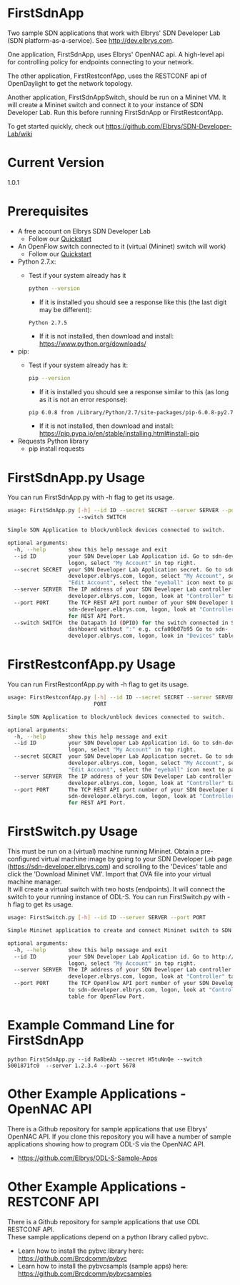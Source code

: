 # FirstSdnApp

Two sample SDN applications that work with Elbrys' SDN Developer Lab (SDN platform-as-a-service).  See http://dev.elbrys.com.

One application, FirstSdnApp, uses Elbrys' OpenNAC api. A high-level api for controlling policy for endpoints connecting to your network.

The other application, FirstRestconfApp, uses the RESTCONF api of OpenDaylight to get the network topology.

Another application, FirstSdnAppSwitch, should be run on a Mininet VM.  It will create a Mininet switch and connect it to your instance of SDN Developer Lab.  Run this before running FirstSdnApp or FirstRestconfApp.

To get started quickly, check out https://github.com/Elbrys/SDN-Developer-Lab/wiki


# Current Version
1.0.1

# Prerequisites
   - A free account on Elbrys SDN Developer Lab 
       - Follow our [Quickstart](https://github.com/Elbrys/SDN-Developer-Lab/wiki)
   - An OpenFlow switch connected to it (virtual (Mininet) switch will work)
       - Follow our [Quickstart](https://github.com/Elbrys/SDN-Developer-Lab/wiki)
   - Python 2.7.x: 
       - Test if your system already has it

         ```bash
         python --version
         ```
          - If it is installed you should see a response like this (the last digit may be different):

          ```
          Python 2.7.5
          ```
          - If it is not installed, then download and install: https://www.python.org/downloads/
   - pip:  
       - Test if your system already has it:

         ```bash
         pip --version
         ```
         - If it is installed you should see a response similar to this (as long as it is not an error response):

         ```bash
         pip 6.0.8 from /Library/Python/2.7/site-packages/pip-6.0.8-py2.7.egg (python 2.7)
         ```
         - If it is not installed, then download and install:  https://pip.pypa.io/en/stable/installing.html#install-pip
   - Requests Python library
      - pip install requests

# FirstSdnApp.py Usage

You can run FirstSdnApp.py with -h flag to get its usage.

```bash
usage: FirstSdnApp.py [-h] --id ID --secret SECRET --server SERVER --port PORT
                      --switch SWITCH

Simple SDN Application to block/unblock devices connected to switch.

optional arguments:
  -h, --help       show this help message and exit
  --id ID          your SDN Developer Lab Application id. Go to sdn-developer. elbrys.com,
                   logon, select "My Account" in top right.
  --secret SECRET  your SDN Developer Lab Application secret. Go to sdn-
                   developer.elbrys.com, logon, select "My Account", select
                   "Edit Account", select the "eyeball" icon next to password.
  --server SERVER  The IP address of your SDN Developer Lab controller. Go to sdn-
                   developer.elbrys.com, logon, look at "Controller" table.
  --port PORT      The TCP REST API port number of your SDN Developer Lab controller. Go to
                   sdn-developer.elbrys.com, logon, look at "Controller" table
                   for REST API Port.
  --switch SWITCH  the Datapath Id (DPID) for the switch connected in SDN Developer Lab 
                   dashboard without ":" e.g. ccfa00b07b95 Go to sdn-
                   developer.elbrys.com, logon, look in "Devices" table
```

# FirstRestconfApp.py Usage

You can run FirstRestconfApp.py with -h flag to get its usage.

```bash
usage: FirstRestconfApp.py [-h] --id ID --secret SECRET --server SERVER --port
                           PORT

Simple SDN Application to block/unblock devices connected to switch.

optional arguments:
  -h, --help       show this help message and exit
  --id ID          your SDN Developer Lab Application id. Go to sdn-developer. elbrys.com,
                   logon, select "My Account" in top right.
  --secret SECRET  your SDN Developer Lab Application secret. Go to sdn-
                   developer.elbrys.com, logon, select "My Account", select
                   "Edit Account", select the "eyeball" icon next to password.
  --server SERVER  The IP address of your SDN Developer Lab controller. Go to sdn-
                   developer.elbrys.com, logon, look at "Controller" table.
  --port PORT      The TCP REST API port number of your SDN Developer Lab controller. Go to
                   sdn-developer.elbrys.com, logon, look at "Controller" table
                   for REST API Port.
```

# FirstSwitch.py Usage

This must be run on a (virtual) machine running Mininet.  Obtain a pre-configured virtual machine image by going to your SDN Developer Lab page (https://sdn-developer.elbrys.com) and scrolling to the 'Devices' table and click the 'Download Mininet VM'.  Import that OVA file into your virtual machine manager.  
It will create a virtual switch with two hosts (endpoints).  It will connect the switch to your running instance of ODL-S.
You can run FirstSwitch.py with -h flag to get its usage.

```bash
usage: FirstSwitch.py [-h] --id ID --server SERVER --port PORT

Simple Mininet application to create and connect Mininet switch to SDN Developer Lab.

optional arguments:
  -h, --help       show this help message and exit
  --id ID          your SDN Developer Lab Application id. Go to http://sdn-developer.elbrys.com,
                   logon, select "My Account" in top right.
  --server SERVER  The IP address of your SDN Developer Lab controller. Go to sdn-
                   developer.elbrys.com, logon, look at "Controller" table.
  --port PORT      The TCP OpenFlow API port number of your SDN Developer Lab controller. Go
                   to sdn-developer.elbrys.com, logon, look at "Controller"
                   table for OpenFlow Port.
```

# Example Command Line for FirstSdnApp
```
python FirstSdnApp.py --id Ra8beAb --secret H5tuNnQe --switch 5001871fc0  --server 1.2.3.4 --port 5678
```

# Other Example Applications - OpenNAC API
There is a Github repository for sample applications that use Elbrys' OpenNAC API.  If you clone this repository you will 
have a number of sample applications showing how to program ODL-S via the OpenNAC API.
   * https://github.com/Elbrys/ODL-S-Sample-Apps

# Other Example Applications - RESTCONF API
There is a Github repository for sample applications that use ODL RESTCONF API.  
These sample applications depend on a python library called pybvc.
   * Learn how to install the pybvc library here:  https://github.com/Brcdcomm/pybvc
   * Learn how to install the pybvcsampls (sample apps) here:  https://github.com/Brcdcomm/pybvcsamples


